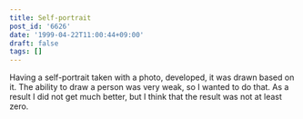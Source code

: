 ```yaml
---
title: Self-portrait
post_id: '6626'
date: '1999-04-22T11:00:44+09:00'
draft: false
tags: []
---
```


Having a self-portrait taken with a photo, developed, it was drawn based on it. The ability to draw a person was very weak, so I wanted to do that. As a result I did not get much better, but I think that the result was not at least zero.